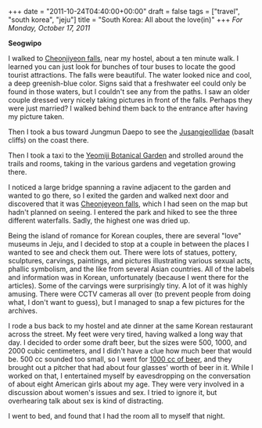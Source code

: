 +++
date = "2011-10-24T04:40:00+00:00"
draft = false
tags = ["travel", "south korea", "jeju"]
title = "South Korea: All about the love(in)"
+++
*For Monday, October 17, 2011*

**Seogwipo**

I walked to [Cheonjiyeon falls](http://www.google.com/search?hl=en&q=Cheonjiyeon&gs_sm=e&gs_upl=47l47l0l807l1l1l0l0l0l0l200l200l2-1l1l0&bav=on.2,or.r_gc.r_pw.,cf.osb&biw=1600&bih=773&um=1&ie=UTF-8&tbm=isch&source=og&sa=N&tab=wi), near my hostel, about a ten minute walk. I learned you can just look for bunches of tour buses to locate the good tourist attractions. The falls were beautiful. The water looked nice and cool, a deep greenish-blue color. Signs said that a freshwater eel could only be found in those waters, but I couldn't see any from the paths. I saw an older couple dressed very nicely taking pictures in front of the falls. Perhaps they were just married? I walked behind them back to the entrance after having my picture taken.

Then I took a bus toward Jungmun Daepo to see the [Jusangjeollidae](http://www.google.com/search?hl=en&q=Cheonjiyeon&gs_sm=e&gs_upl=47l47l0l807l1l1l0l0l0l0l200l200l2-1l1l0&bav=on.2,or.r_gc.r_pw.,cf.osb&biw=1600&bih=773&um=1&ie=UTF-8&tbm=isch&source=og&sa=N&tab=wi#um=1&hl=en&tbm=isch&sa=1&q=Jusangjeollidae&pbx=1&oq=Jusangjeollidae&aq=f&aqi=&aql=1&gs_sm=e&gs_upl=220160l220160l0l220629l1l1l0l0l0l0l138l138l0.1l1l0&bav=on.2,or.r_gc.r_pw.,cf.osb&fp=b94a58eecda233ce&biw=1600&bih=773) (basalt cliffs) on the coast there.

Then I took a taxi to the [Yeomiji Botanical Garden](http://www.google.com/search?um=1&hl=en&q=Jusangjeollidae&gs_sm=e&gs_upl=220160l220160l0l220629l1l1l0l0l0l0l138l138l0.1l1l0&bav=on.2,or.r_gc.r_pw.,cf.osb&biw=1600&bih=773&ie=UTF-8&tbm=isch&source=og&sa=N&tab=wi#um=1&hl=en&tbm=isch&sa=1&q=yeomiji+botanical+garden&pbx=1&oq=Yeomiji+Botanical+Garden&aq=0S&aqi=g-S2&aql=1&gs_sm=c&gs_upl=482l482l0l3777l1l1l0l0l0l0l217l217l2-1l1l0&bav=on.2,or.r_gc.r_pw.,cf.osb&fp=b94a58eecda233ce&biw=1600&bih=773) and strolled around the trails and rooms, taking in the various gardens and vegetation growing there.

I noticed a large bridge spanning a ravine adjacent to the garden and wanted to go there, so I exited the garden and walked next door and discovered that it was [Cheonjeyeon falls](http://www.google.com/search?um=1&hl=en&q=Jusangjeollidae&gs_sm=e&gs_upl=220160l220160l0l220629l1l1l0l0l0l0l138l138l0.1l1l0&bav=on.2,or.r_gc.r_pw.,cf.osb&biw=1600&bih=773&ie=UTF-8&tbm=isch&source=og&sa=N&tab=wi#um=1&hl=en&tbm=isch&sa=1&q=Cheonjeyeon&oq=Cheonjeyeon&aq=f&aqi=g1g-s3g-S1&aql=1&gs_sm=e&gs_upl=144840l144840l0l145714l1l1l0l0l0l0l263l263l2-1l1l0&bav=on.2,or.r_gc.r_pw.,cf.osb&fp=b94a58eecda233ce&biw=1600&bih=773), which I had seen on the map but hadn't planned on seeing. I entered the park and hiked to see the three different waterfalls. Sadly, the highest one was dried up.

Being the island of romance for Korean couples, there are several "love" museums in Jeju, and I decided to stop at a couple in between the places I wanted to see and check them out. There were lots of statues, pottery, sculptures, carvings, paintings, and pictures illustrating various sexual acts, phallic symbolism, and the like from several Asian countries. All of the labels and information was in Korean, unfortunately (because I went there for the articles). Some of the carvings were surprisingly tiny. A lot of it was highly amusing. There were CCTV cameras all over (to prevent people from doing what, I don't want to guess), but I managed to snap a few pictures for the archives.

I rode a bus back to my hostel and ate dinner at the same Korean restaurant across the street. My feet were very tired, having walked a long way that day. I decided to order some draft beer, but the sizes were 500, 1000, and 2000 cubic centimeters, and I didn't have a clue how much beer that would be. 500 cc sounded too small, so I went for [1000 cc of beer](http://www.google.com/search?um=1&hl=en&q=Cheonjeyeon&gs_sm=e&gs_upl=144840l144840l0l145714l1l1l0l0l0l0l263l263l2-1l1l0&bav=on.2,or.r_gc.r_pw.,cf.osb&biw=1600&bih=773&ie=UTF-8&sa=N&tab=iw#pq=cheonjeyeon&hl=en&sugexp=kjrmc&cp=13&gs_id=15&xhr=t&q=1000+cc+in+oz&pf=p&sclient=psy-ab&source=hp&pbx=1&oq=1000+cc+in+oz&aq=f&aqi=&aql=&gs_sm=&gs_upl=&bav=on.2,or.r_gc.r_pw.,cf.osb&fp=2196ee66493014b2&biw=1600&bih=773), and they brought out a pitcher that had about four glasses' worth of beer in it. While I worked on that, I entertained myself by  eavesdropping on the conversation of about eight American girls about my age. They were very involved in a discussion about women's issues and sex. I tried to ignore it, but overhearing talk about sex is kind of distracting.

I went to bed, and found that I had the room all to myself that night.